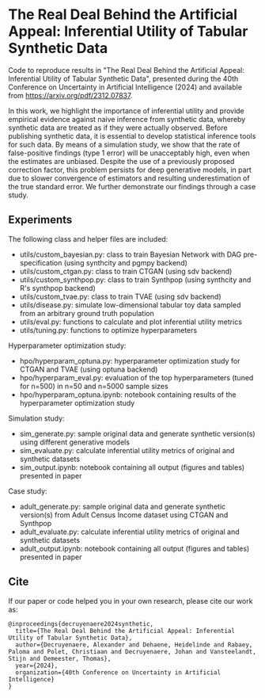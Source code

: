 # **The Real Deal Behind the Artificial Appeal: Inferential Utility of Tabular Synthetic Data**

Code to reproduce results in "The Real Deal Behind the Artificial Appeal: Inferential Utility of Tabular Synthetic Data", presented during the 40th Conference on Uncertainty in Artificial Intelligence (2024) and available from https://arxiv.org/pdf/2312.07837.

In this work, we highlight the importance of inferential utility and provide empirical evidence against naive inference from synthetic data, whereby synthetic data are treated as if they were actually observed. Before publishing synthetic data, it is essential to develop statistical inference tools for such data. By means of a simulation study, we show that the rate of false-positive findings (type 1 error) will be unacceptably high, even when the estimates are unbiased. Despite the use of a previously proposed correction factor, this problem persists for deep generative models, in part due to slower convergence of estimators and resulting underestimation of the true standard error. We further demonstrate our findings through a case study.

## Experiments
The following class and helper files are included: 
- utils/custom_bayesian.py: class to train Bayesian Network with DAG pre-specification (using synthcity and pgmpy backend)
- utils/custom_ctgan.py: class to train CTGAN (using sdv backend)
- utils/custom_synthpop.py: class to train Synthpop (using synthcity and R's synthpop backend)
- utils/custom_tvae.py: class to train TVAE (using sdv backend)
- utils/disease.py: simulate low-dimensional tabular toy data sampled from an arbitrary ground truth population
- utils/eval.py: functions to calculate and plot inferential utility metrics
- utils/tuning.py: functions to optimize hyperparameters

Hyperparameter optimization study:
- hpo/hyperparam_optuna.py: hyperparameter optimization study for CTGAN and TVAE (using optuna backend) 
- hpo/hyperparam_eval.py: evaluation of the top hyperparameters (tuned for n=500) in n=50 and n=5000 sample sizes
- hpo/hyperparam_optuna.ipynb: notebook containing results of the hyperparameter optimization study

Simulation study: 
- sim_generate.py: sample original data and generate synthetic version(s) using different generative models
- sim_evaluate.py: calculate inferential utility metrics of original and synthetic datasets
- sim_output.ipynb: notebook containing all output (figures and tables) presented in paper

Case study:
- adult_generate.py: sample original data and generate synthetic version(s) from Adult Census Income dataset using CTGAN and Synthpop
- adult_evaluate.py: calculate inferential utility metrics of original and synthetic datasets
- adult_output.ipynb: notebook containing all output (figures and tables) presented in paper

## Cite
If our paper or code helped you in your own research, please cite our work as:

```
@inproceedings{decruyenaere2024synthetic,
  title={The Real Deal Behind the Artificial Appeal: Inferential Utility of Tabular Synthetic Data},
  author={Decruyenaere, Alexander and Dehaene, Heidelinde and Rabaey, Paloma and Polet, Christiaan and Decruyenaere, Johan and Vansteelandt, Stijn and Demeester, Thomas},
  year={2024},
  organization={40th Conference on Uncertainty in Artificial Intelligence}
}
```
